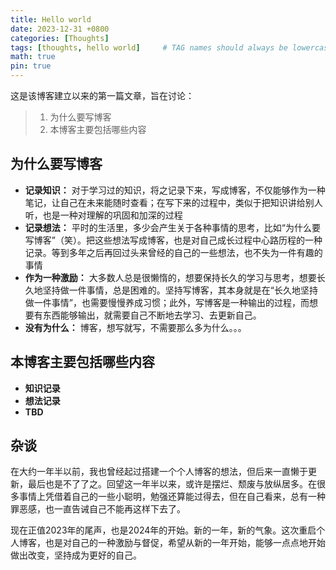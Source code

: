 ```yaml
---
title: Hello world
date: 2023-12-31 +0800
categories: [Thoughts]
tags: [thoughts, hello world]     # TAG names should always be lowercase
math: true
pin: true
---
```


这是该博客建立以来的第一篇文章，旨在讨论：
>1. 为什么要写博客
>2. 本博客主要包括哪些内容

## 为什么要写博客

- **记录知识：** 对于学习过的知识，将之记录下来，写成博客，不仅能够作为一种笔记，让自己在未来能随时查看；在写下来的过程中，类似于把知识讲给别人听，也是一种对理解的巩固和加深的过程
- **记录想法：** 平时的生活里，多少会产生关于各种事情的思考，比如“为什么要写博客”（笑）。把这些想法写成博客，也是对自己成长过程中心路历程的一种记录。等到多年之后再回过头来曾经的自己的一些想法，也不失为一件有趣的事情
- **作为一种激励：** 大多数人总是很懒惰的，想要保持长久的学习与思考，想要长久地坚持做一件事情，总是困难的。坚持写博客，其本身就是在“长久地坚持做一件事情”，也需要慢慢养成习惯；此外，写博客是一种输出的过程，而想要有东西能够输出，就需要自己不断地去学习、去更新自己。
- **没有为什么：** 博客，想写就写，不需要那么多为什么。。。

## 本博客主要包括哪些内容

- **知识记录**
- **想法记录**
- **TBD**

## 杂谈

在大约一年半以前，我也曾经起过搭建一个个人博客的想法，但后来一直懒于更新，最后也是不了了之。回望这一年半以来，或许是摆烂、颓废与放纵居多。在很多事情上凭借着自己的一些小聪明，勉强还算能过得去，但在自己看来，总有一种罪恶感，也一直告诫自己不能再这样下去了。

现在正值2023年的尾声，也是2024年的开始。新的一年，新的气象。这次重启个人博客，也是对自己的一种激励与督促，希望从新的一年开始，能够一点点地开始做出改变，坚持成为更好的自己。